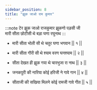 ```yaml
---
sidebar_position: 8
title: "झुक जाओ राम कुमार"
---
```


:::note टेर
झुक जाओ राजकुमार झुकणो पड़सी जी <br/>
मारी सीता छोटीसी थे बड़ा घणा रघुनाथ
:::

- मारी सीता भोली सी थे चतुर घणा भगवान || १ ||

- मारी सीता गौरी सी थे श्याम वरण घनश्याम || २ ||

- सीता देखत ही झुक गया थे चारभुजा रा नाथ || ३ ||

- जनकपुरी की नारिया कोई हरिजी ने गावे गान || ४ ||

- सीताजी की सखिया मिलने कोई रामजी गावे गीत || ५ ||
